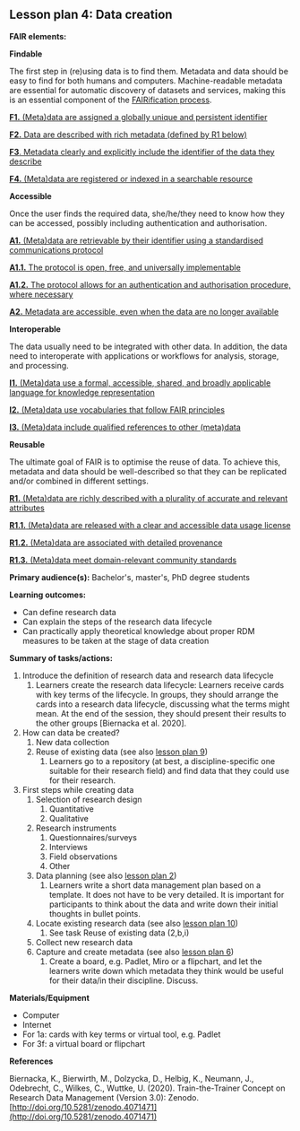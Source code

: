 ## Lesson plan 4: Data creation

**FAIR elements:**

**Findable**

The first step in (re)using data is to find them. Metadata and data should be easy to find for both humans and computers. Machine-readable metadata are essential for automatic discovery of datasets and services, making this is an essential component of the [FAIRification process](https://www.go-fair.org/fair-principles/fairification-process/).

[**F1.** (Meta)data are assigned a globally unique and persistent identifier](https://www.go-fair.org/fair-principles/fair-data-principles-explained/f1-meta-data-assigned-globally-unique-persistent-identifiers/)

[**F2.** Data are described with rich metadata (defined by R1 below)](https://www.go-fair.org/fair-principles/fair-data-principles-explained/f2-data-described-rich-metadata/)

[**F3**. Metadata clearly and explicitly include the identifier of the data they describe](https://www.go-fair.org/fair-principles/f3-metadata-clearly-explicitly-include-identifier-data-describe/)

[**F4.** (Meta)data are registered or indexed in a searchable resource](https://www.go-fair.org/fair-principles/f4-metadata-registered-indexed-searchable-resource/)

**Accessible**

Once the user finds the required data, she/he/they need to know how they can be accessed, possibly including authentication and authorisation.

[**A1.** (Meta)data are retrievable by their identifier using a standardised communications protocol](https://www.go-fair.org/fair-principles/542-2/)

[**A1.1.** The protocol is open, free, and universally implementable](https://www.go-fair.org/fair-principles/a1-1-protocol-open-free-universally-implementable/)

[**A1.2.** The protocol allows for an authentication and authorisation procedure, where necessary](https://www.go-fair.org/fair-principles/a1-2-protocol-allows-authentication-authorisation-required/)

[**A2.** Metadata are accessible, even when the data are no longer available](https://www.go-fair.org/fair-principles/a2-metadata-accessible-even-data-no-longer-available/)

**Interoperable**

The data usually need to be integrated with other data. In addition, the data need to interoperate with applications or workflows for analysis, storage, and processing.

[**I1.** (Meta)data use a formal, accessible, shared, and broadly applicable language for knowledge representation](https://www.go-fair.org/fair-principles/i1-metadata-use-formal-accessible-shared-broadly-applicable-language-knowledge-representation/)

[**I2.** (Meta)data use vocabularies that follow FAIR principles](https://www.go-fair.org/fair-principles/i2-metadata-use-vocabularies-follow-fair-principles/)

[**I3.** (Meta)data include qualified references to other (meta)data](https://www.go-fair.org/fair-principles/i3-metadata-include-qualified-references-metadata/)

**Reusable**

The ultimate goal of FAIR is to optimise the reuse of data. To achieve this, metadata and data should be well-described so that they can be replicated and/or combined in different settings.

[**R1.** (Meta)data are richly described with a plurality of accurate and relevant attributes](https://www.go-fair.org/fair-principles/r1-metadata-richly-described-plurality-accurate-relevant-attributes/)

[**R1.1.** (Meta)data are released with a clear and accessible data usage license](https://www.go-fair.org/fair-principles/r1-1-metadata-released-clear-accessible-data-usage-license/)

[**R1.2.** (Meta)data are associated with detailed provenance](https://www.go-fair.org/fair-principles/r1-2-metadata-associated-detailed-provenance/)

[**R1.3.** (Meta)data meet domain-relevant community standards](https://www.go-fair.org/fair-principles/r1-3-metadata-meet-domain-relevant-community-standards/)

**Primary audience(s):** Bachelor&#39;s, master&#39;s, PhD degree students

**Learning outcomes:**

- Can define research data
- Can explain the steps of the research data lifecycle
- Can practically apply theoretical knowledge about proper RDM measures to be taken at the stage of data creation

**Summary of tasks/actions:**

1. Introduce the definition of research data and research data lifecycle
   1. Learners create the research data lifecycle: Learners receive cards with key terms of the lifecycle. In groups, they should arrange the cards into a research data lifecycle, discussing what the terms might mean. At the end of the session, they should present their results to the other groups [Biernacka et al. 2020].
2. How can data be created?
   1. New data collection
   2. Reuse of existing data (see also [lesson plan 9](9LessonPlan.md))
      1. Learners go to a repository (at best, a discipline-specific one suitable for their research field) and find data that they could use for their research.
3. First steps while creating data
   1. Selection of research design
      1. Quantitative
      2. Qualitative
   2. Research instruments
      1. Questionnaires/surveys
      2. Interviews
      3. Field observations
      4. Other
   3. Data planning (see also [lesson plan 2](2LessonPlan.md))
      1. Learners write a short data management plan based on a template. It does not have to be very detailed. It is important for participants to think about the data and write down their initial thoughts in bullet points.
   4. Locate existing research data (see also [lesson plan 10](../D7-4_How_to_be_FAIR_with_your_data_v1-0_20211221-korr_ce.docx#lesson_plan_10))
      1. See task Reuse of existing data (2,b,i)
   5. Collect new research data
   6. Capture and create metadata (see also [lesson plan 6](6LessonPlan.md))
      1. Create a board, e.g. Padlet, Miro or a flipchart, and let the learners write down which metadata they think would be useful for their data/in their discipline. Discuss.

**Materials/Equipment**

- Computer
- Internet
- For 1a: cards with key terms or virtual tool, e.g. Padlet
- For 3f: a virtual board or flipchart

**References**

Biernacka, K., Bierwirth, M., Dolzycka, D., Helbig, K., Neumann, J., Odebrecht, C., Wilkes, C., Wuttke, U. (2020). Train-the-Trainer Concept on Research Data Management (Version 3.0): Zenodo. [http://doi.org/10.5281/zenodo.4071471](http://doi.org/10.5281/zenodo.4071471)
